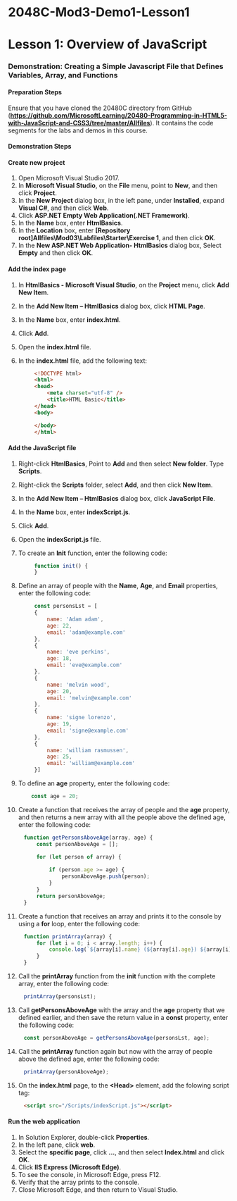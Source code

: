 # 2048C-Mod3-Demo1-Lesson1

# Lesson 1: Overview of JavaScript

### Demonstration: Creating a Simple Javascript File that Defines Variables, Array, and Functions

#### Preparation Steps 

Ensure that you have cloned the 20480C directory from GitHub (**https://github.com/MicrosoftLearning/20480-Programming-in-HTML5-with-JavaScript-and-CSS3/tree/master/Allfiles**). It contains the code segments for the labs and demos in this course. 

#### Demonstration Steps

#### Create new project

1. Open Microsoft Visual Studio 2017.
2. In **Microsoft Visual Studio**, on the **File** menu, point to **New**, and then click **Project**.
3. In the **New Project** dialog box, in the left pane, under **Installed**, expand **Visual C#**, and then click **Web**.
4. Click **ASP.NET Empty Web Application(.NET Framework)**.
5. In the **Name** box, enter **HtmlBasics**.
6. In the **Location** box, enter **[Repository root]Allfiles\Mod03\Labfiles\Starter\Exercise 1**, and then click **OK**.
7. In the **New ASP.NET Web Application- HtmlBasics** dialog box, Select **Empty** and then click **OK**.

#### Add the index page

1. In **HtmlBasics - Microsoft Visual Studio**, on the **Project** menu, click **Add New Item**.

2. In the **Add New Item – HtmlBasics** dialog box, click **HTML Page**.

3. In the **Name** box, enter **index.html**.

4. Click **Add**.

5. Open the **index.html** file.

6. In the **index.html** file, add the following text:

   ```html
        <!DOCTYPE html>
        <html>
        <head>
            <meta charset="utf-8" />
            <title>HTML Basic</title>
        </head>
        <body>
   
        </body>
        </html>
   ```

#### Add the JavaScript file

1. Right-click **HtmlBasics**, Point to **Add** and then select **New folder**. Type **Scripts**.

2. Right-click the **Scripts** folder, select **Add**, and then click **New Item**.

3. In the **Add New Item – HtmlBasics** dialog box, click **JavaScript File**.

4. In the **Name** box, enter **indexScript.js**.

5. Click **Add**.

6. Open the **indexScript.js** file.

7. To create an **Init** function, enter the following code: 

   ```javascript
        function init() {
        }
   ```

8. Define an array of people with the **Name**, **Age**, and **Email** properties, enter the following code:

   ```javascript
        const personsLst = [
        {
            name: 'Adam adam',
            age: 22,
            email: 'adam@example.com'
        },
        {
            name: 'eve perkins',
            age: 18,
            email: 'eve@example.com'
        },
        {
            name: 'melvin wood',
            age: 20,
            email: 'melvin@example.com'
        },
        {
            name: 'signe lorenzo',
            age: 19,
            email: 'signe@example.com'
        },
        {
            name: 'william rasmussen',
            age: 25,
            email: 'william@example.com'
        }]
   ```

9. To define an **age** property, enter the following code:

   ```javascript
       const age = 20;
   ```

10. Create a function that receives the array of people and the **age** property, and then returns a new array with all the people above the defined age, enter the following code:

   ```javascript
        function getPersonsAboveAge(array, age) {
            const personAboveAge = [];

            for (let person of array) {
            
                if (person.age >= age) {
                    personAboveAge.push(person);
                }
            }
            return personAboveAge;
        }
   ```

11. Create a function that receives an array and prints it to the console by using a **for** loop, enter the following code:

   ```javascript
        function printArray(array) {
            for (let i = 0; i < array.length; i++) {
                console.log(`${array[i].name} (${array[i].age}) ${array[i].email}`);
            }
        }
   ```

12. Call the **printArray** function from the **init** function with the complete array, enter the following code:

   ```javascript
        printArray(personsLst);
   ```

13. Call **getPersonsAboveAge** with the array and the **age** property that we defined earlier, and then save the return value in a **const** property, enter the following code:

   ```javascript
        const personAboveAge = getPersonsAboveAge(personsLst, age);
   ```

14. Call the **printArray** function again but now with the array of people above the defined age, enter the following code:

   ```javascript
        printArray(personAboveAge);
   ```

15. On the **index.html** page, to the **&lt;Head&gt;** element, add the folowing script tag:

   ```html
        <script src="/Scripts/indexScript.js"></script>
   ```

#### Run the web application

1.	In Solution Explorer, double-click **Properties**.
2.	In the left pane, click **web**.
3.	Select the **specific page**, click **...**, and then select **Index.html** and click **OK**. 
4.	Click **IIS Express (Microsoft Edge)**.
5.	To see the console, in Microsoft Edge, press F12.
6.	Verify that the array prints to the console.
7.	Close Microsoft Edge, and then return to Visual Studio.